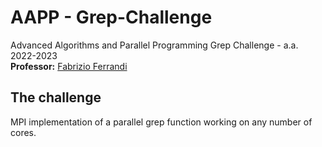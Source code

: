 # AAPP - Grep-Challenge
Advanced Algorithms and Parallel Programming Grep Challenge - a.a. 2022-2023<br>
**Professor:** [Fabrizio Ferrandi](https://ferrandi.faculty.polimi.it/)
## The challenge 
MPI implementation of a parallel grep function working on any number of cores.
